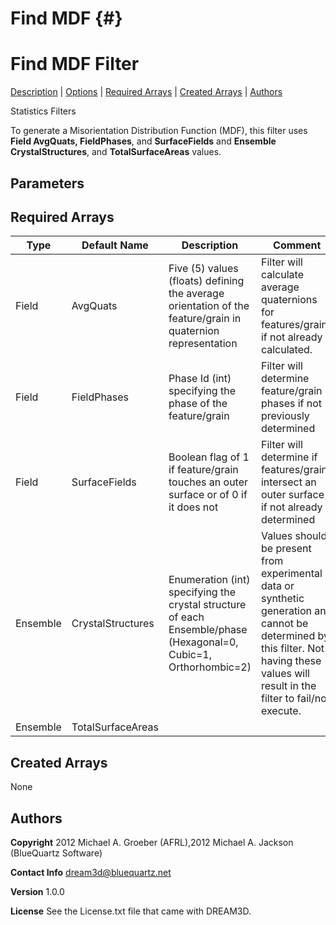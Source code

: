 Find MDF {#}
======
<h1 class="pHeading1">Find MDF Filter</h1>
<p class="pCellBody">
<a href="../StatisticsFilters/FindMDF.html#wp2">Description</a> | <a href="../StatisticsFilters/FindMDF.html#wp3">Options</a> | <a href="../StatisticsFilters/FindMDF.html#wp4">Required Arrays</a> | <a href="../StatisticsFilters/FindMDF.html#wp5">Created Arrays</a> | <a href="../StatisticsFilters/FindMDF.html#wp1">Authors</a> 

Statistics Filters


To generate a Misorientation Distribution Function (MDF), this filter uses __Field AvgQuats, FieldPhases__, and __SurfaceFields__ and __Ensemble CrystalStructures__, and __TotalSurfaceAreas__ values.


## Parameters ## 

## Required Arrays ##

| Type | Default Name | Description | Comment |
|------|--------------|-------------|---------|
| Field | AvgQuats | Five (5) values (floats) defining the average orientation of the feature/grain in quaternion representation | Filter will calculate average quaternions for features/grains if not already calculated. |
| Field | FieldPhases | Phase Id (int) specifying the phase of the feature/grain | Filter will determine feature/grain phases if not previously determined |
| Field | SurfaceFields | Boolean flag of 1 if feature/grain touches an outer surface or of 0 if it does not | Filter will determine if features/grains intersect an outer surface if not already determined |
| Ensemble | CrystalStructures | Enumeration (int) specifying the crystal structure of each Ensemble/phase (Hexagonal=0, Cubic=1, Orthorhombic=2) | Values should be present from experimental data or synthetic generation and cannot be determined by this filter. Not having these values will result in the filter to fail/not execute. |
| Ensemble | TotalSurfaceAreas |  |

## Created Arrays ##
None

## Authors ##

**Copyright** 2012 Michael A. Groeber (AFRL),2012 Michael A. Jackson (BlueQuartz Software)

**Contact Info** dream3d@bluequartz.net

**Version** 1.0.0

**License**  See the License.txt file that came with DREAM3D.



